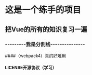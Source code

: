 # 这是一个练手的项目

## 把Vue的所有的知识复习一遍

### ---------我是分割线---------------

####（webpack4）真的好难用

#### LICENSE开源协议（学习）